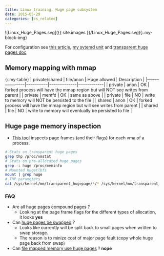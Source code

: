 ```yaml
---
title: Linux training, Huge page subsystem
date: 2015-05-29
categories: [cs_related]
---
```


![Linux_Huge_Pages.svg]({{ site.images }}/Linux_Huge_Pages.svg){:.my-block-img}

For configuration see [this article][0], [my sytemd unit][2] and [transparent huge pages doc][1]

## Memory mapping with mmap

{:.my-table}
| private/shared | file/anon | Huge allowed | Description |
|----------------|-----------|--------------|-------------|
| private | anon | OK | forked process will have the mmap region but will NOT see writes from parent |
| private | memfd | OK | same as above |
| private | file | NO | write to memory will NOT be persisted to the file |
| shared | anon | OK | forked process will have the mmap region but will see writes from parent |
| shared | file | NO | write to memory will eventually be persisted to file |

## Huge page memory inspection

* [This tool][5] inspects page frames (and their flags) for each vma of a process.

```sh
# Stats on transparent huge pages
grep thp /proc/vmstat
# Stats on pre-allocated huge pages
grep -i huge /proc/meminfo
# Mounted hugetlbfs
mount | grep huge
# THP parameters
cat /sys/kernel/mm/transparent_hugepage/*/* /sys/kernel/mm/transparent_hugepage/*
```

### FAQ

* Are all huge pages compound pages ? 
  * Looking at the page frame flags for the different types of allocation, it looks **yes**
* Can [huge pages be swapped][3] ?
  * Looks like currently will be split back to small pages when written to swap storage.
  * The reason is to minize cost of major page fault (copy whole huge page back from swap)
* Can [file mapped memory use huge pages][4] ? **nope**

[0]:https://lwn.net/Articles/374424/
[1]:https://www.kernel.org/doc/Documentation/vm/transhuge.txt
[2]:https://github.com/candide-guevara/handy-scripts-for-work/blob/master/configuration/shell_tools/huge_pages.service
[3]:https://lwn.net/Articles/758677/
[4]:https://lwn.net/Articles/789159/
[5]:https://github.com/candide-guevara/misc_labs/blob/master/hugepages/check_compound_pages.py
